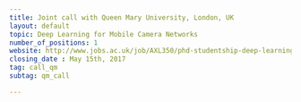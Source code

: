 ```yaml
---
title: Joint call with Queen Mary University, London, UK
layout: default
topic: Deep Learning for Mobile Camera Networks
number_of_positions: 1
website: http://www.jobs.ac.uk/job/AXL350/phd-studentship-deep-learning-for-mobile-camera-networks
closing_date : May 15th, 2017
tag: call_qm
subtag: qm_call

---
```

